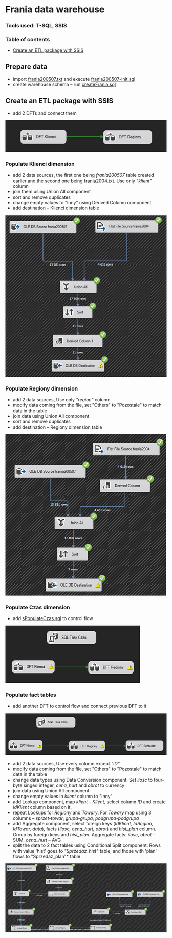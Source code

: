 # Frania data warehouse

### Tools used: T-SQL, SSIS
  
### Table of contents
* [Create an ETL package with SSIS](#create-an-etl-package-with-ssis)

## Prepare data  
* import [frania200507.txt](./frania200507.txt) and execute [frania200507-init.sql](./frania200507-init.sql)  
* create warehouse schema – run [createFrania.sql](./createFrania.sql)  


## Create an ETL package with SSIS   
* add 2 DFTs and connect them 

![initial version of control flow](img/controlFlow1.png "initial version of control flow")  


### Populate Klienci dimension  

* add 2 data sources, the first one being *frania200507* table created earlier and the second one being [frania2004.txt](./frania2004.txt). Use only *"klient"* column  
* join them using Union All component
* sort and remove duplicates
* change empty values to "Inny" using Derived Column component
* add destination – Klienci dimension table

![working klienci data flow](img/DFT-klienci.png "working klienci data flow")  


### Populate Regiony dimension  

* add 2 data sources, Use only *"region"* column 
* modify data coming from the file, set "Others" to "Pozostale" to match data in the table
* join data using Union All component
* sort and remove duplicates
* add destination – Regiony dimension table

![working regiony data flow](img/DFT-regiony.png "working regiony data flow") 


### Populate Czas dimension  

* add [sPopulateCzas.sql](./sPopulateCzas.sql)  to control flow  

![second version of control flow](img/controlFlow2.png "second version of control flow")  


### Populate fact tables  

* add another DFT to control flow and connect previous DFT to it  

![final version of control flow](img/controlFlowFinal.png "final version of control flow")  

* add 2 data sources, Use every column except *"ID"*
* modify data coming from the file, set "Others" to "Pozostale" to match data in the table
* change data types using Data Conversion component. Set *ilosc* to four-byte singed integer, *cena_hurt* and *obrot* to currency
* join data using Union All component
* change empty values in *klient* column to "Inny" 
* add Lookup component, map *klient – Klient*, select column *ID* and create *IdKlient* column based on it.  
* repeat Lookups for *Regiony* and *Towary*. For *Towary* map using 3 columns – *sprzet-towar*, *grupa-grupa*, *podgrupa-podgrupa*  
* add Aggregate component, select foreign keys (*IdKlient, IdRegion, IdTowar, data*), facts (*ilosc, cena_hurt, obrot*) and *hist_plan* column. Group by foreign keys and *hist_plan*. Aggregate facts: *ilosc*, *obrot* – SUM, *cena_hurt* – AVG
* split the data to 2 fact tables using Conditional Split component. Rows with value 'hist' goes to *"Sprzedaz_hist"* table, and those with 'plan' flows to "Sprzedaz_plan"* table  

![working sprzedaz data flow](img/DFT-Sprzedaz.png "working sprzedaz data flow")  